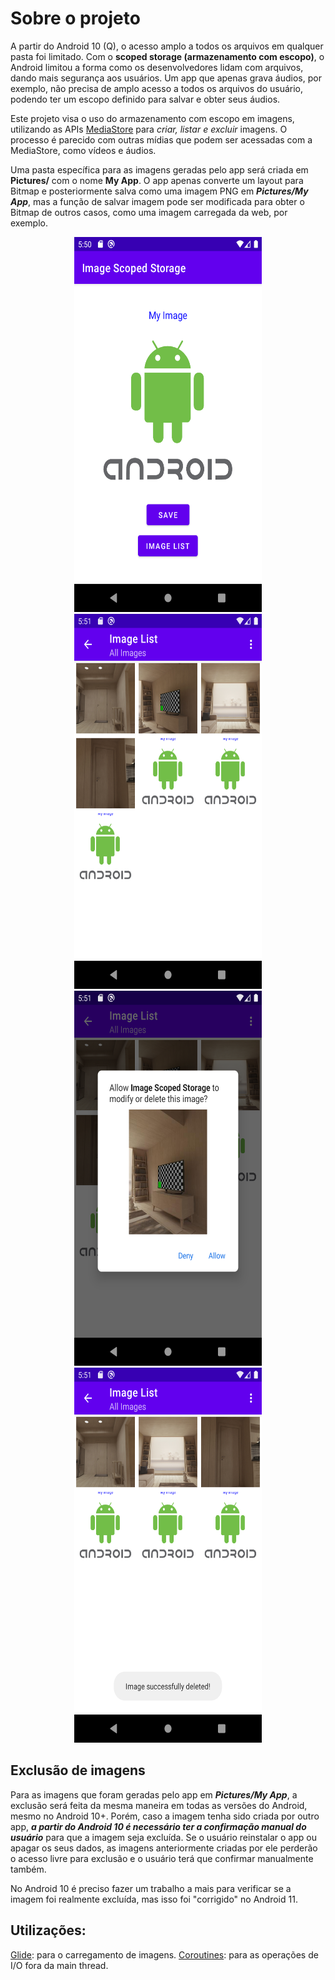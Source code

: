 # Sobre o projeto

A partir do Android 10 (Q), o acesso amplo a todos os arquivos em qualquer pasta foi limitado. Com o **scoped storage (armazenamento com escopo)**, o Android limitou a forma como os desenvolvedores lidam com arquivos, dando mais segurança aos usuários. Um app que apenas grava áudios, por exemplo, não precisa de amplo acesso a todos os arquivos do usuário, podendo ter um escopo definido para salvar e obter seus áudios.

Este projeto visa o uso do armazenamento com escopo em imagens, utilizando as APIs [MediaStore](https://developer.android.com/reference/android/provider/MediaStore) para *criar, listar e excluir* imagens. O processo é parecido com outras mídias que podem ser acessadas com a MediaStore, como vídeos e áudios.

Uma pasta específica para as imagens geradas pelo app será criada em **Pictures/** com o nome **My App**. O app apenas converte um layout para Bitmap e posteriormente salva como uma imagem PNG em ***Pictures/My App***, mas a função de salvar imagem pode ser modificada para obter o Bitmap de outros casos, como uma imagem carregada da web, por exemplo.

<p align="center">
  <img src="screenshots/Screenshot_01.png" width="300" height="600" />
  <img src="screenshots/Screenshot_02.png" width="300" height="600" />
  <img src="screenshots/Screenshot_03.png" width="300" height="600" />
  <img src="screenshots/Screenshot_04.png" width="300" height="600" />
</p>


## Exclusão de imagens

Para as imagens que foram geradas pelo app em ***Pictures/My App***, a exclusão será feita da mesma maneira em todas as versões do Android, mesmo no Android 10+. Porém, caso a imagem tenha sido criada por outro app, ***a partir do Android 10 é necessário ter a confirmação manual do usuário*** para que a imagem seja excluída.
Se o usuário reinstalar o app ou apagar os seus dados, as imagens anteriormente criadas por ele perderão o acesso livre para exclusão e o usuário terá que confirmar manualmente também.

No Android 10 é preciso fazer um trabalho a mais para verificar se a imagem foi realmente excluída, mas isso foi "corrigido" no Android 11.

## Utilizações:

[Glide](https://github.com/bumptech/glide): para o carregamento de imagens.
[Coroutines](https://developer.android.com/kotlin/coroutines): para as operações de I/O fora da main thread.
